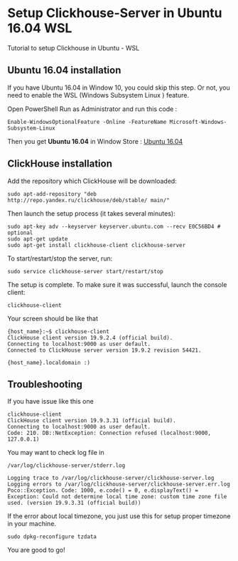 # Setup Clickhouse-Server in Ubuntu 16.04 WSL
Tutorial to setup Clickhouse in Ubuntu - WSL
## Ubuntu 16.04 installation

If you have Ubuntu 16.04 in Window 10, you could skip this step. Or not, you need to enable the WSL (Windows Subsystem Linux ) feature.

Open PowerShell Run as Administrator and run this code :

    Enable-WindowsOptionalFeature -Online -FeatureName Microsoft-Windows-Subsystem-Linux

Then you get **Ubuntu 16.04** in Window Store :
[Ubuntu 16.04](https://www.microsoft.com/en-us/p/ubuntu-1604-lts/9pjn388hp8c9)

## ClickHouse installation

Add the repository which ClickHouse will be downloaded:

    sudo apt-add-repository "deb http://repo.yandex.ru/clickhouse/deb/stable/ main/"

Then launch the setup process (it takes several minutes):

    sudo apt-key adv --keyserver keyserver.ubuntu.com --recv E0C56BD4 # optional  
    sudo apt-get update  
    sudo apt-get install clickhouse-client clickhouse-server

To start/restart/stop the server, run:

    sudo service clickhouse-server start/restart/stop

The setup is complete. To make sure it was successful, launch the console client:

    clickhouse-client    
Your screen should be like that

    {host_name}:~$ clickhouse-client
    ClickHouse client version 19.9.2.4 (official build).
    Connecting to localhost:9000 as user default.
    Connected to ClickHouse server version 19.9.2 revision 54421.
    
    {host_name}.localdomain :)

## Troubleshooting

If you have issue like this one

    clickhouse-client
    ClickHouse client version 19.9.3.31 (official build).
    Connecting to localhost:9000 as user default.
    Code: 210. DB::NetException: Connection refused (localhost:9000, 127.0.0.1)

You may want to check log file in
    
    /var/log/clickhouse-server/stderr.log
    
    Logging trace to /var/log/clickhouse-server/clickhouse-server.log
    Logging errors to /var/log/clickhouse-server/clickhouse-server.err.log
    Poco::Exception. Code: 1000, e.code() = 0, e.displayText() = Exception: Could not determine local time zone: custom time zone file used. (version 19.9.3.31 (official build))

If the error about local timezone, you just use this for setup proper timezone in your machine.
    
    sudo dpkg-reconfigure tzdata
    
You are good to go!
